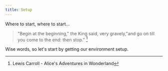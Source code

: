 ```yaml
---
title: Setup
---
```


Where to start, where to start...

> "Begin at the beginning," the King said, very gravely,"and go on till you come to the end: then stop." [^1]

[^1]: Lewis Carroll - Alice's Adventures in Wonderland

Wise words, so let's start by getting our environment setup.

<!--more-->
